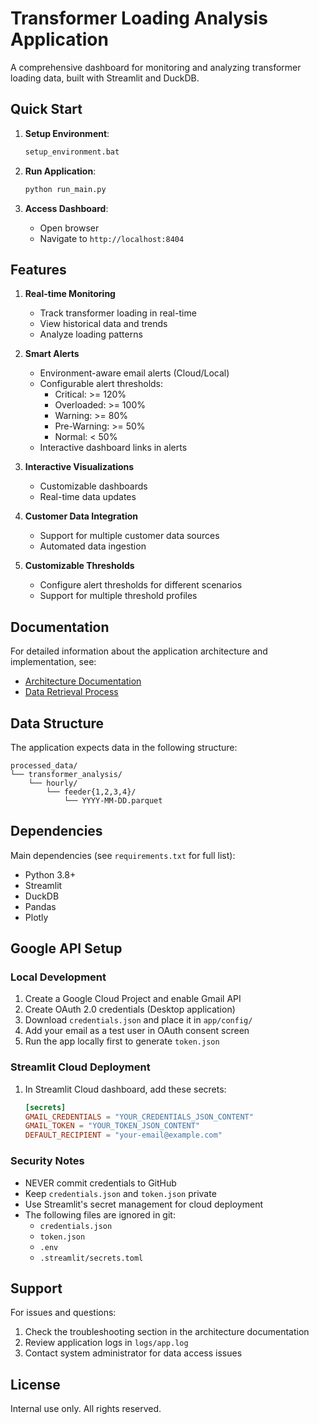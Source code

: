 # Transformer Loading Analysis Application

A comprehensive dashboard for monitoring and analyzing transformer loading data, built with Streamlit and DuckDB.

## Quick Start

1. **Setup Environment**:
   ```bash
   setup_environment.bat
   ```

2. **Run Application**:
   ```bash
   python run_main.py
   ```

3. **Access Dashboard**:
   - Open browser
   - Navigate to `http://localhost:8404`

## Features

1. **Real-time Monitoring**
   - Track transformer loading in real-time
   - View historical data and trends
   - Analyze loading patterns

2. **Smart Alerts**
   - Environment-aware email alerts (Cloud/Local)
   - Configurable alert thresholds:
     - Critical: >= 120%
     - Overloaded: >= 100%
     - Warning: >= 80%
     - Pre-Warning: >= 50%
     - Normal: < 50%
   - Interactive dashboard links in alerts

3. **Interactive Visualizations**
   - Customizable dashboards
   - Real-time data updates

4. **Customer Data Integration**
   - Support for multiple customer data sources
   - Automated data ingestion

5. **Customizable Thresholds**
   - Configure alert thresholds for different scenarios
   - Support for multiple threshold profiles

## Documentation

For detailed information about the application architecture and implementation, see:
- [Architecture Documentation](modularized_app4_arch.md)
- [Data Retrieval Process](data_retrieval_process.md)

## Data Structure

The application expects data in the following structure:
```
processed_data/
└── transformer_analysis/
    └── hourly/
        └── feeder{1,2,3,4}/
            └── YYYY-MM-DD.parquet
```

## Dependencies

Main dependencies (see `requirements.txt` for full list):
- Python 3.8+
- Streamlit
- DuckDB
- Pandas
- Plotly

## Google API Setup

### Local Development
1. Create a Google Cloud Project and enable Gmail API
2. Create OAuth 2.0 credentials (Desktop application)
3. Download `credentials.json` and place it in `app/config/`
4. Add your email as a test user in OAuth consent screen
5. Run the app locally first to generate `token.json`

### Streamlit Cloud Deployment
1. In Streamlit Cloud dashboard, add these secrets:
   ```toml
   [secrets]
   GMAIL_CREDENTIALS = "YOUR_CREDENTIALS_JSON_CONTENT"
   GMAIL_TOKEN = "YOUR_TOKEN_JSON_CONTENT"
   DEFAULT_RECIPIENT = "your-email@example.com"
   ```

### Security Notes
- NEVER commit credentials to GitHub
- Keep `credentials.json` and `token.json` private
- Use Streamlit's secret management for cloud deployment
- The following files are ignored in git:
  * `credentials.json`
  * `token.json`
  * `.env`
  * `.streamlit/secrets.toml`

## Support

For issues and questions:
1. Check the troubleshooting section in the architecture documentation
2. Review application logs in `logs/app.log`
3. Contact system administrator for data access issues

## License

Internal use only. All rights reserved.
